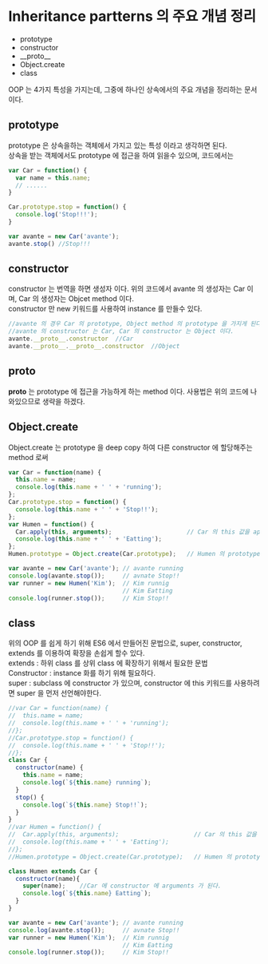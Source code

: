 # Inheritance partterns 의 주요 개념 정리  

- prototype   
- constructor   
- \_\_proto\_\_   
- Object.create   
- class   

OOP 는 4가지 특성을 가지는데, 그중에 하나인 상속에서의 주요 개념을 정리하는 문서이다.   

## prototype   
prototype 은 상속을하는 객체에서 가지고 있는 특성 이라고 생각하면 된다.   
상속을 받는 객체에서도 prototype 에 접근을 하여 읽을수 있으며, 코드에서는   
```js
var Car = function() {
  var name = this.name;
  // ......
}

Car.prototype.stop = function() {
  console.log('Stop!!!');
}

var avante = new Car('avante');
avante.stop() //Stop!!!
```
## constructor   
constructor 는 번역을 하면 생성자 이다.  위의 코드에서 avante 의 생성자는 Car 이며, Car 의 생성자는 Objcet method 이다.   
constructor 만 new 키워드를 사용하여 instance 를 만들수 있다.   
```js
//avante 의 경우 Car 의 prototype, Object method 의 prototype 을 가지게 된다.
//avante 의 constructor 는 Car, Car 의 constructor 는 Object 이다.
avante.__proto__.constructor  //Car
avante.__proto__.__proto__.constructor  //Object
```
## __proto__   
__proto__ 는 prototype 에 접근을 가능하게 하는 method 이다. 사용법은 위의 코드에 나와있으므로 생략을 하겠다.   

## Object.create   
Object.create 는 prototype 을 deep copy 하여 다른 constructor 에 할당해주는 method 로써 
```js
var Car = function(name) {
  this.name = name;
  console.log(this.name + ' ' + 'running');
};
Car.prototype.stop = function() {
  console.log(this.name + ' ' + 'Stop!!');
};
var Humen = function() {
  Car.apply(this, arguments);                     // Car 의 this 값을 apply 하고, 실행
  console.log(this.name + ' ' + 'Eatting');
};
Humen.prototype = Object.create(Car.prototype);   // Humen 의 prototype 을 Car 의 Prototype 의 값으로 할당; (Deep copy);

var avante = new Car('avante'); // avante running
console.log(avante.stop());     // avnate Stop!!
var runner = new Humen('Kim');  // Kim runnig 
                                // Kim Eatting
console.log(runner.stop());     // Kim Stop!!


```
## class   
위의 OOP 를 쉽게 하기 위해 ES6 에서 만들어진 문법으로, super, constructor, extends 를 이용하여 확장을 손쉽게 할수 있다.   
extends : 하위 class 를 상위 class 에 확장하기 위해서 필요한 문법   
Constructor : instance 화를 하기 위해 필요하다.   
super : subclass 에 constructor 가 있으며, constructor 에 this 키워드를 사용하려면 super 을 먼저 선언해야한다.
```js
//var Car = function(name) {
//  this.name = name;
//  console.log(this.name + ' ' + 'running');
//};
//Car.prototype.stop = function() {
//  console.log(this.name + ' ' + 'Stop!!');
//};
class Car {
  constructor(name) {
    this.name = name;
    console.log(`${this.name} running`);
  }
  stop() {
    console.log(`${this.name} Stop!!`);
  }
}
//var Humen = function() {
//  Car.apply(this, arguments);                     // Car 의 this 값을 apply 하고, 실행
//  console.log(this.name + ' ' + 'Eatting');
//};
//Humen.prototype = Object.create(Car.prototype);   // Humen 의 prototype 을 Car 의 Prototype 의 값으로 할당; (Deep copy);

class Humen extends Car {
  constructor(name){
    super(name);    //Car 에 constructor 에 arguments 가 된다.
    console.log(`${this.name} Eatting`); 
  }
}

var avante = new Car('avante'); // avante running
console.log(avante.stop());     // avnate Stop!!
var runner = new Humen('Kim');  // Kim runnig 
                                // Kim Eatting
console.log(runner.stop());     // Kim Stop!!


```
